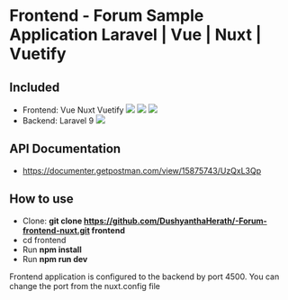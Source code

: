 # Frontend - Forum Sample Application Laravel | Vue | Nuxt | Vuetify

## Included
- Frontend: Vue Nuxt Vuetify <img src="https://img.shields.io/badge/Nuxt-3-green"> <img src="https://img.shields.io/badge/Vue-3-brightgreen"> <img src="https://img.shields.io/badge/Vuetify-3-blue">
- Backend: Laravel 9 <img src="https://img.shields.io/badge/Laravel-9-red">

## API Documentation
- https://documenter.getpostman.com/view/15875743/UzQxL3Qp

## How to use

- Clone: __git clone https://github.com/DushyanthaHerath/-Forum-frontend-nuxt.git frontend__
- cd frontend
- Run __npm install__
- Run __npm run dev__

Frontend application is configured to the backend by port 4500. You can change the port from the nuxt.config file
